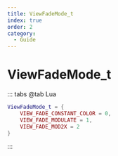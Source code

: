 ```yaml
---
title: ViewFadeMode_t
index: true
order: 2
category:
  - Guide
---
```


# ViewFadeMode_t
::: tabs
@tab Lua
```lua
ViewFadeMode_t = {
    VIEW_FADE_CONSTANT_COLOR = 0,
    VIEW_FADE_MODULATE = 1,
    VIEW_FADE_MOD2X = 2
}
```
:::